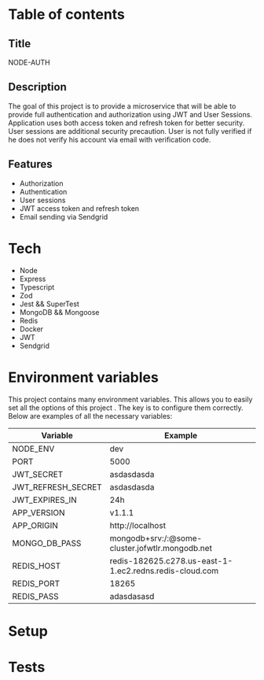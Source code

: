 
# Table of contents

## Title
NODE-AUTH

## Description
The goal of this project is to provide a microservice that will be able to provide full authentication and authorization using JWT and User Sessions. 
Application uses both access token and refresh token for better security. User sessions are additional security precaution. User is not fully verified if he does not verify his account via email with verification code.

## Features
  - Authorization
  - Authentication
  - User sessions
  - JWT access token and refresh token
  - Email sending via Sendgrid

# Tech
  - Node
  - Express
  - Typescript
  - Zod
  - Jest && SuperTest
  - MongoDB && Mongoose
  - Redis
  - Docker
  - JWT
  - Sendgrid

# Environment variables
This project contains many environment variables. This allows you to easily set all the options of this project .  The key is to configure them correctly.
Below are examples of all the necessary variables:

| Variable                 | Example    |
|--------------------------|------------|
| NODE_ENV                 | dev        |
| PORT                     | 5000       |
| JWT_SECRET               | asdasdasda |
| JWT_REFRESH_SECRET       | asdasdasda |
| JWT_EXPIRES_IN           | 24h        |
| APP_VERSION              | v1.1.1     |
| APP_ORIGIN               | http://localhost |
| MONGO_DB_PASS            | mongodb+srv:/<username>:<Password>@some-cluster.jofwtlr.mongodb.net |
| REDIS_HOST               | redis-182625.c278.us-east-1-1.ec2.redns.redis-cloud.com |
| REDIS_PORT               | 18265      |
| REDIS_PASS               | adasdasasd |

# Setup 
# Tests
  
